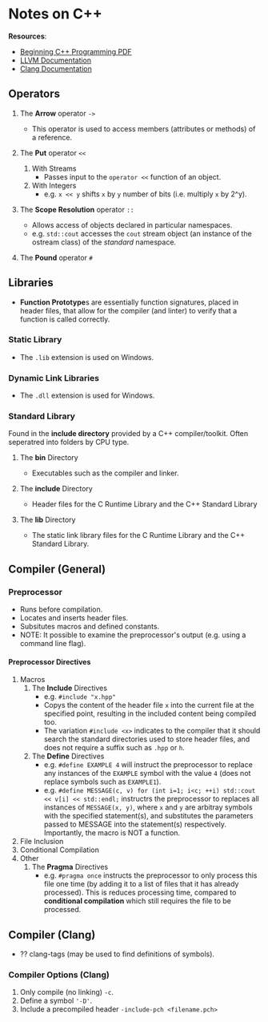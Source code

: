# Notes on C++

**Resources**:
- [Beginning C++ Programming PDF](https://notalentgeek.github.io/note/note/project/project-independent/pi-brp-beginning-c-programming/document/20170807-1504-cet-1-book-and-source-1.pdf)
- [LLVM Documentation](https://releases.llvm.org/18.1.8/docs/)
- [Clang Documentation](https://clang.llvm.org/docs/UsersManual.html#generating-a-pch-file)

## Operators

1. The **Arrow** operator `->`
    - This operator is used to access members (attributes or methods) of a reference.

2. The **Put** operator `<<` 
     1. With Streams
        - Passes input to the `operator <<` function of an object.
    2. With Integers
        - e.g. `x << y` shifts `x` by `y` number of bits (i.e. multiply `x` by 2^y). 

3. The **Scope Resolution** operator `::`
    - Allows access of objects declared in particular namespaces.
    - e.g.  `std::cout` accesses the `cout` stream object (an instance of the ostream class) of the *standard* namespace.

4. The **Pound** operator `#`

## Libraries

- **Function Prototype**s are essentially function signatures, placed in header files, that allow for the compiler (and linter) to verify that a function is called correctly. 

### Static Library
- The `.lib` extension is used on Windows.

### Dynamic Link Libraries
- The `.dll` extension is used for Windows.

### Standard Library
Found in the **include directory** provided by a C++ compiler/toolkit.
Often seperatred into folders by CPU type.

1. The **bin** Directory
    - Executables such as the compiler and linker.

2. The **include** Directory
    - Header files for the C Runtime Library and the C++ Standard Library

3. The **lib** Directory
    - The static link library files for the C Runtime Library and the C++ Standard Library.

## Compiler (General)
### Preprocessor
- Runs before compilation.
- Locates and inserts header files.
- Subsitutes macros and defined constants.
- NOTE: It possible to examine the preprocessor's output (e.g. using a command line flag).
#### Preprocessor Directives
1. Macros
    1. The **Include** Directives
        - e.g. `#include "x.hpp"`
        - Copys the content of the header file `x` into the current file at the specified point, resulting in the 
        included content being compiled too. 
        - The variation `#include <x>` indicates to the compiler that it should search the standard directories used to store header files, and does not require a suffix such as `.hpp` or `h`.
    2. The **Define** Directives
        - e.g. `#define EXAMPLE 4` will instruct the preprocessor to replace any instances of the `EXAMPLE` symbol with the value `4` (does not replace symbols such as `EXAMPLE1`).
        - e.g. `#define MESSAGE(c, v) for (int i=1; i<c; ++i) std::cout << v[i] << std::endl;` instructrs the preprocessor to replaces all instances of `MESSAGE(x, y)`, where `x` and `y` are arbitray symbols with the specified statement(s), and substitutes the parameters passed to MESSAGE into the statement(s) respectively. Importantly, the macro is NOT a function.
2. File Inclusion
3. Conditional Compilation
4. Other
    1. The **Pragma** Directives
        - e.g. `#pragma once` instructs the preprocessor to only process this file one time (by adding it to a list of files that it has already processed). This is reduces processing time, compared to **conditional compilation** which still requires the file to be processed. 

## Compiler (Clang)

- ?? clang-tags (may be used to find definitions of symbols).

### Compiler Options (Clang)
1. Only compile (no linking) `-c`.
2. Define a symbol `'-D'`.
3. Include a precompiled header `-include-pch <filename.pch>`
